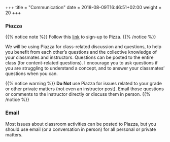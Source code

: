 +++
title = "Communication"
date =  2018-08-09T16:46:51+02:00
weight = 20
+++

### Piazza
{{% notice note %}}
Follow this [link](https://piazza.com/unil.ch/fall2018/ptds2018) to sign-up to Pizza.
{{% /notice %}}

We will be using Piazza for class-related discussion and questions, to help you benefit from each other’s questions and the collective knowledge of your classmates and instructors. Questions can be posted to the entire class (for content-related questions). I encourage you to ask questions if you are struggling to understand a concept, and to answer your classmates’ questions when you can.

{{% notice warning %}}
**Do Not** use Piazza for issues related to your grade or other private matters (not even an instructor post). Email those questions or comments to the instructor directly or discuss them in person.
{{% /notice %}}

### Email
Most issues about classroom activities can be posted to Piazza, but you should use email (or a conversation in person) for all personal or private matters.